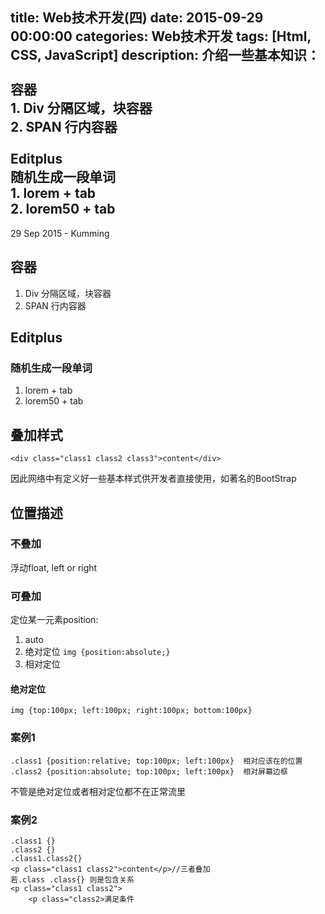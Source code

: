 title: Web技术开发(四)
date: 2015-09-29 00:00:00
categories: Web技术开发
tags: [Html, CSS, JavaScript]
description: 介绍一些基本知识：<br><br>容器<br>1. Div 分隔区域，块容器<br>2. SPAN 行内容器<br><br>Editplus<br>随机生成一段单词<br>1. lorem + tab<br>2. lorem50 + tab
---
29 Sep 2015 - Kumming
## 容器
1. Div 分隔区域，块容器
2. SPAN 行内容器

## Editplus
### 随机生成一段单词
1. lorem + tab
2. lorem50 + tab

## 叠加样式
    <div class="class1 class2 class3">content</div>
因此网络中有定义好一些基本样式供开发者直接使用，如著名的BootStrap

## 位置描述
### 不叠加
浮动float, left or right
### 可叠加
定位某一元素position:
1. auto
2. 绝对定位 `img {position:absolute;}`
3. 相对定位

#### 绝对定位
    img {top:100px; left:100px; right:100px; bottom:100px}

### 案例1
    .class1 {position:relative; top:100px; left:100px}  相对应该在的位置
	.class2 {position:absolute; top:100px; left:100px}  相对屏幕边框
不管是绝对定位或者相对定位都不在正常流里

### 案例2
    .class1 {}
	.class2 {}
	.class1.class2{}
	<p class="class1 class2">content</p>//三者叠加
	若.class .class{} 则是包含关系
	<p class="class1 class2">
		<p class="class2>满足条件